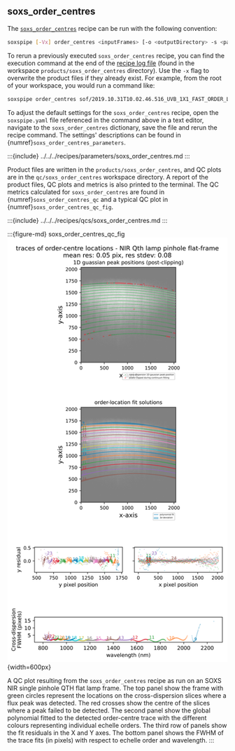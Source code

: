 ## soxs_order_centres

The [`soxs_order_centres`](../../../recipes/soxs_order_centres.md) recipe can be run with the following convention:

```bash
soxspipe [-Vx] order_centres <inputFrames> [-o <outputDirectory> -s <pathToSettingsFile> --poly=<ooww>]
```

To rerun a previously executed `soxs_order_centres` recipe, you can find the execution command at the end of the [recipe log file](../../logging.md) (found in the workspace `products/soxs_order_centres` directory). Use the `-x` flag to overwrite the product files if they already exist. For example, from the root of your workspace, you would run a command like:

```bash
soxspipe order_centres sof/2019.10.31T10.02.46.516_UVB_1X1_FAST_ORDER_LOCATIONS_QLAMP_UVB_HIGH_30.0S_XSHOOTER.sof -s ./sessions/base/soxspipe.yaml 
```

To adjust the default settings for the `soxs_order_centres` recipe, open the `soxspipe.yaml` file referenced in the command above in a text editor, navigate to the `soxs_order_centres` dictionary, save the file and rerun the recipe command. The settings' descriptions can be found in {numref}`soxs_order_centres_parameters`.

:::{include} ../../../recipes/parameters/soxs_order_centres.md
:::

Product files are written in the `products/soxs_order_centres`, and QC plots are in the `qc/soxs_order_centres` workspace directory. A report of the product files, QC plots and metrics is also printed to the terminal. The QC metrics calculated for `soxs_order_centres` are found in {numref}`soxs_order_centres_qc` and a typical QC plot in {numref}`soxs_order_centres_qc_fig`.

:::{include} ../../../recipes/qcs/soxs_order_centres.md
:::

:::{figure-md} soxs_order_centres_qc_fig
![image-20240924101027298](../../../_images/image-20240924101027298.png){width=600px}

A QC plot resulting from the `soxs_order_centres` recipe as run on an SOXS NIR single pinhole QTH flat lamp frame. The top panel show the frame with green circles represent the locations on the cross-dispersion slices where a flux peak was detected. The red crosses show the centre of the slices where a peak failed to be detected. The second panel show the global polynomial fitted to the detected order-centre trace with the different colours representing individual echelle orders. The third row of panels show the fit residuals in the X and Y axes. The bottom panel shows the FWHM of the trace fits (in pixels) with respect to echelle order and wavelength.
:::

